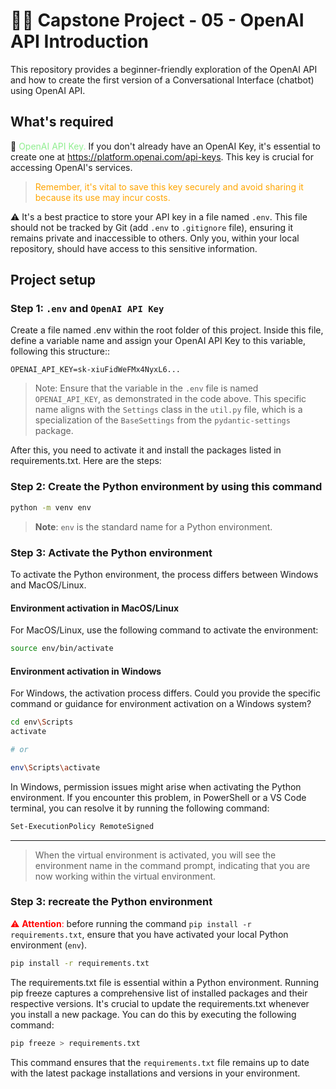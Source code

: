 # 🧑‍🍳 Capstone Project - 05 - OpenAI API Introduction

This repository provides a beginner-friendly exploration of the OpenAI API and how to create the first version of a Conversational Interface (chatbot) using OpenAI API.

## What's required

🧩 <font color="#90EE90">OpenAI API Key.</font>
If you don't already have an OpenAI Key, it's essential to create one at <https://platform.openai.com/api-keys>. This key is crucial for accessing OpenAI's services.
<br>
> <font color="orange">Remember, it's vital to save this key securely and avoid sharing it because its use may incur costs.</font>

:warning: It's a best practice to store your API key in a file named `.env`. This file should not be tracked by Git (add `.env` to `.gitignore` file), ensuring it remains private and inaccessible to others. Only you, within your local repository, should have access to this sensitive information.

## Project setup

### Step 1: `.env` and `OpenAI API Key`

Create a file named .env within the root folder of this project. Inside this file, define a variable name and assign your OpenAI API Key to this variable, following this structure::
<br>

```text
OPENAI_API_KEY=sk-xiuFidWeFMx4NyxL6...
```

> Note: Ensure that the variable in the `.env` file is named `OPENAI_API_KEY`, as demonstrated in the code above. This specific name aligns with the `Settings` class in the `util.py` file, which is a specialization of the `BaseSettings` from the `pydantic-settings` package.

After this, you need to activate it and install the packages listed in requirements.txt. Here are the steps:

### Step 2: Create the Python environment by using this command

```bash
python -m venv env
```

> **Note**: `env` is the standard name for a Python environment.

### Step 3: Activate the Python environment

To activate the Python environment, the process differs between Windows and MacOS/Linux.

#### Environment activation in MacOS/Linux

For MacOS/Linux, use the following command to activate the environment:
<br>

```bash
source env/bin/activate
```

#### Environment activation in Windows

For Windows, the activation process differs. Could you provide the specific command or guidance for environment activation on a Windows system?
<br>

```bash
cd env\Scripts
activate

# or

env\Scripts\activate
```

In Windows, permission issues might arise when activating the Python environment. If you encounter this problem, in PowerShell or a VS Code terminal, you can resolve it by running the following command:
<br>

```bash
Set-ExecutionPolicy RemoteSigned
```

---

> When the virtual environment is activated, you will see the environment name in the command prompt, indicating that you are now working within the virtual environment.

### Step 3: recreate the Python environment

<font color="red">⚠️ **Attention**: </font>before running the command `pip install -r requirements.txt`, ensure that you have activated your local Python environment (`env`).
<br>

```bash
pip install -r requirements.txt
```

The requirements.txt file is essential within a Python environment. Running pip freeze captures a comprehensive list of installed packages and their respective versions. It's crucial to update the requirements.txt whenever you install a new package. You can do this by executing the following command:
<br>

```bash
pip freeze > requirements.txt
```

This command ensures that the `requirements.txt` file remains up to date with the latest package installations and versions in your environment.
